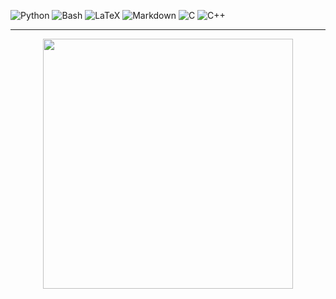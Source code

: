 ![Python](https://img.shields.io/badge/Python-3670A0?style=for-the-badge&logo=python&logoColor=ffffff)
![Bash](https://img.shields.io/badge/Bash-4AAA50?style=for-the-badge&logo=terminal&logoColor=ffffff)
![LaTeX](https://img.shields.io/badge/LaTeX-47A141?style=for-the-badge&logo=latex&logoColor=ffffff)
![Markdown](https://img.shields.io/badge/Markdown-000000?style=for-the-badge&logo=markdown&logoColor=ffffff)
![C](https://img.shields.io/badge/C-0c0752?style=for-the-badge&logo=C&logoColor=ffffff)
![C++](https://img.shields.io/badge/C++-0c0752?style=for-the-badge&logo=Cplusplus&logoColor=ffffff)
<hr>
<p align="center">
  <img src="https://media.giphy.com/media/26xBukh1Q2x1Xl5Ww/giphy.gif" width="400"/>
</p>
